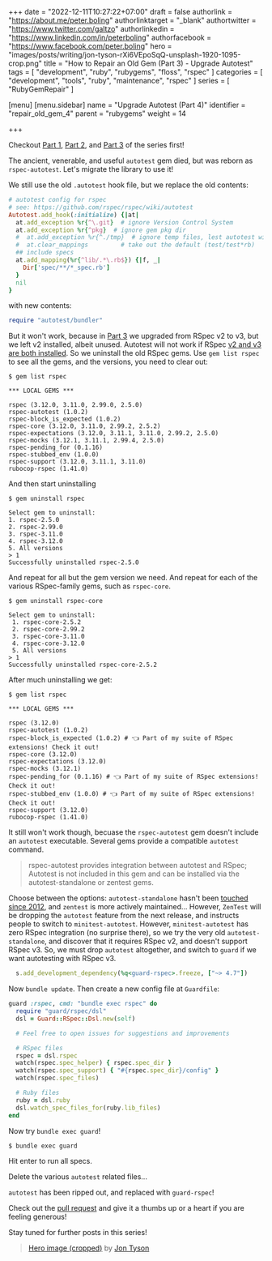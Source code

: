 +++
date = "2022-12-11T10:27:22+07:00"
draft = false
authorlink = "https://about.me/peter.boling"
authorlinktarget = "_blank"
authortwitter = "https://www.twitter.com/galtzo"
authorlinkedin = "https://www.linkedin.com/in/peterboling"
authorfacebook = "https://www.facebook.com/peter.boling"
hero = "images/posts/writing/jon-tyson-rXi6VEpoSqQ-unsplash-1920-1095-crop.png"
title = "How to Repair an Old Gem (Part 3) - Upgrade Autotest"
tags = [ "development", "ruby", "rubygems", "floss", "rspec" ]
categories = [ "development", "tools", "ruby", "maintenance", "rspec" ]
series = [ "RubyGemRepair" ]

[menu]
[menu.sidebar]
name = "Upgrade Autotest (Part 4)"
identifier = "repair_old_gem_4"
parent = "rubygems"
weight = 14

+++

Checkout [Part 1](/posts/rubygems/repair_old_gem_1),
[Part 2](/posts/rubygems/repair_old_gem_2), and
[Part 3](/posts/rubygems/repair_old_gem_3) of the series first!

The ancient, venerable, and useful `autotest` gem died, but was reborn as `rspec-autotest`.
Let's migrate the library to use it!

We still use the old `.autotest` hook file, but we replace the old contents:
```ruby
# autotest config for rspec
# see: https://github.com/rspec/rspec/wiki/autotest
Autotest.add_hook(:initialize) {|at|
  at.add_exception %r{^\.git}  # ignore Version Control System
  at.add_exception %r{^pkg}  # ignore gem pkg dir
  #  at.add_exception %r{^./tmp}  # ignore temp files, lest autotest will run again, and again...
  #  at.clear_mappings         # take out the default (test/test*rb)
  ## include specs
  at.add_mapping(%r{^lib/.*\.rb$}) {|f, _|
    Dir['spec/**/*_spec.rb']
  }
  nil
}
```
with new contents:
```ruby
require "autotest/bundler"
```

But it won't work, because in [Part 3](/posts/rubygems/repair_old_gem_3) we upgraded from RSpec v2 to v3,
but we left v2 installed, albeit unused.  Autotest will not work if RSpec [v2 and v3 are both installed](https://github.com/rspec/rspec-autotest#autotest-style-autotestrspec_rspec2-doesnt-seem-to-exist-aborting).
So we uninstall the old RSpec gems.
Use `gem list rspec` to see all the gems, and the versions, you need to clear out:
```
$ gem list rspec

*** LOCAL GEMS ***

rspec (3.12.0, 3.11.0, 2.99.0, 2.5.0)
rspec-autotest (1.0.2)
rspec-block_is_expected (1.0.2)
rspec-core (3.12.0, 3.11.0, 2.99.2, 2.5.2)
rspec-expectations (3.12.0, 3.11.1, 3.11.0, 2.99.2, 2.5.0)
rspec-mocks (3.12.1, 3.11.1, 2.99.4, 2.5.0)
rspec-pending_for (0.1.16)
rspec-stubbed_env (1.0.0)
rspec-support (3.12.0, 3.11.1, 3.11.0)
rubocop-rspec (1.41.0)
```
And then start uninstalling
```
$ gem uninstall rspec

Select gem to uninstall:
1. rspec-2.5.0
2. rspec-2.99.0
3. rspec-3.11.0
4. rspec-3.12.0
5. All versions
> 1
Successfully uninstalled rspec-2.5.0
```
And repeat for all but the gem version we need.
And repeat for each of the various RSpec-family gems, such as `rspec-core`.
```
$ gem uninstall rspec-core

Select gem to uninstall:
 1. rspec-core-2.5.2
 2. rspec-core-2.99.2
 3. rspec-core-3.11.0
 4. rspec-core-3.12.0
 5. All versions
> 1
Successfully uninstalled rspec-core-2.5.2
```
After much uninstalling we get:
```
$ gem list rspec               

*** LOCAL GEMS ***

rspec (3.12.0)
rspec-autotest (1.0.2)
rspec-block_is_expected (1.0.2) # 👈 Part of my suite of RSpec extensions! Check it out!
rspec-core (3.12.0)
rspec-expectations (3.12.0)
rspec-mocks (3.12.1)
rspec-pending_for (0.1.16) # 👈 Part of my suite of RSpec extensions! Check it out!
rspec-stubbed_env (1.0.0) # 👈 Part of my suite of RSpec extensions! Check it out!
rspec-support (3.12.0)
rubocop-rspec (1.41.0)
```
It still won't work though, becuase the `rspec-autotest` gem doesn't include an `autotest` executable.  Several gems provide a compatible `autotest` command.

> rspec-autotest provides integration between autotest and RSpec; Autotest is not included in this gem and can be installed via the autotest-standalone or zentest gems.

Choose between the options: `autotest-standalone` hasn't been [touched since 2012](https://rubygems.org/gems/autotest-standalone),
and `zentest` is more actively maintained...
However, `ZenTest` will be dropping the `autotest` feature from the next release,
and instructs people to switch to `minitest-autotest`.
However, `minitest-autotest` has zero RSpec integration (no surprise there),
so we try the very old `autotest-standalone`, and discover that it requires RSpec v2, and doesn't support RSpec v3.
So, we must drop `autotest` altogether, and switch to `guard` if we want autotesting with RSpec v3.
```ruby
  s.add_development_dependency(%q<guard-rspec>.freeze, ["~> 4.7"])
```
Now `bundle update`.
Then create a new config file at `Guardfile`:
```ruby
guard :rspec, cmd: "bundle exec rspec" do
  require "guard/rspec/dsl"
  dsl = Guard::RSpec::Dsl.new(self)

  # Feel free to open issues for suggestions and improvements

  # RSpec files
  rspec = dsl.rspec
  watch(rspec.spec_helper) { rspec.spec_dir }
  watch(rspec.spec_support) { "#{rspec.spec_dir}/config" }
  watch(rspec.spec_files)

  # Ruby files
  ruby = dsl.ruby
  dsl.watch_spec_files_for(ruby.lib_files)
end
```
Now try `bundle exec guard`!
```
$ bundle exec guard
```
Hit enter to run all specs.

Delete the various `autotest` related files...

`autotest` has been ripped out, and replaced with `guard-rspec`!

Check out the [pull request](https://github.com/rdp/os/pull/71)
and give it a thumbs up or a heart if you are feeling generous!

Stay tuned for further posts in this series!

> [Hero image (cropped)](https://unsplash.com/photos/rXi6VEpoSqQ) by [Jon Tyson](https://unsplash.com/@jontyson)
